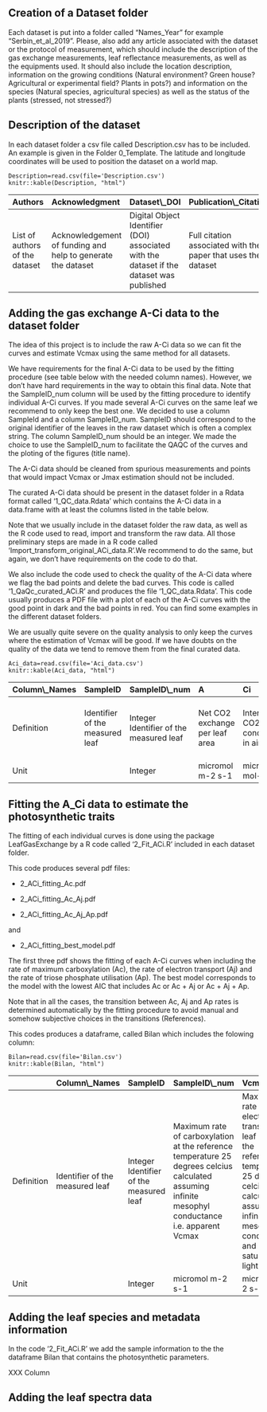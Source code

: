 ## Creation of a Dataset folder

Each dataset is put into a folder called “Names\_Year” for example
“Serbin\_et\_al\_2019”. Please, also add any article associated with the
dataset or the protocol of measurement, which should include the
description of the gas exchange measurements, leaf reflectance
measurements, as well as the equipments used. It should also include the
location description, information on the growing conditions (Natural
environment? Green house? Agricultural or experimental field? Plants in
pots?) and information on the species (Natural species, agricultural
species) as well as the status of the plants (stressed, not stressed?)

## Description of the dataset

In each dataset folder a csv file called Description.csv has to be
included. An example is given in the Folder 0\_Template. The latitude
and longitude coordinates will be used to position the dataset on a
world map.

    Description=read.csv(file='Description.csv')
    knitr::kable(Description, "html")

<table>
<thead>
<tr>
<th style="text-align:left;">
Authors
</th>
<th style="text-align:left;">
Acknowledgment
</th>
<th style="text-align:left;">
Dataset\_DOI
</th>
<th style="text-align:left;">
Publication\_Citation
</th>
<th style="text-align:left;">
Email
</th>
<th style="text-align:left;">
Lat
</th>
<th style="text-align:left;">
Long
</th>
<th style="text-align:left;">
Elevation
</th>
</tr>
</thead>
<tbody>
<tr>
<td style="text-align:left;">
List of authors of the dataset
</td>
<td style="text-align:left;">
Acknowledgement of funding and help to generate the dataset
</td>
<td style="text-align:left;">
Digital Object Identifier (DOI) associated with the dataset if the
dataset was published
</td>
<td style="text-align:left;">
Full citation associated with the paper that uses the dataset
</td>
<td style="text-align:left;">
Contact email for the dataset
</td>
<td style="text-align:left;">
Latitude of the dataset site study in decimal units (Y)
</td>
<td style="text-align:left;">
Longitude of the dataset site study in decimals units (X)
</td>
<td style="text-align:left;">
Elevation of the dataset site study if known.
</td>
</tr>
</tbody>
</table>

## Adding the gas exchange A-Ci data to the dataset folder

The idea of this project is to include the raw A-Ci data so we can fit
the curves and estimate Vcmax using the same method for all datasets.

We have requirements for the final A-Ci data to be used by the fitting
procedure (see table below with the needed column names). However, we
don’t have hard requirements in the way to obtain this final data. Note
that the SampleID\_num column will be used by the fitting procedure to
identify individual A-Ci curves. If you made several A-Ci curves on the
same leaf we recommend to only keep the best one. We decided to use a
column SampleId and a column SampleID\_num. SampleID should correspond
to the original identifier of the leaves in the raw dataset which is
often a complex string. The column SampleID\_num should be an integer.
We made the choice to use the SampleID\_num to facilitate the QAQC of
the curves and the ploting of the figures (title name).

The A-Ci data should be cleaned from spurious measurements and points
that would impact Vcmax or Jmax estimation should not be included.

The curated A-Ci data should be present in the dataset folder in a Rdata
format called ‘1\_QC\_data.Rdata’ which contains the A-Ci data in a
data.frame with at least the columns listed in the table below.

Note that we usually include in the dataset folder the raw data, as well
as the R code used to read, import and transform the raw data. All those
preliminary steps are made in a R code called
‘Import\_transform\_original\_ACi\_data.R’.We recommend to do the same,
but again, we don’t have requirements on the code to do that.

We also include the code used to check the quality of the A-Ci data
where we flag the bad points and delete the bad curves. This code is
called ‘1\_QaQc\_curated\_ACi.R’ and produces the file
‘1\_QC\_data.Rdata’. This code usually produces a PDF file with a plot
of each of the A-Ci curves with the good point in dark and the bad
points in red. You can find some examples in the different dataset
folders.

We are usually quite severe on the quality analysis to only keep the
curves where the estimation of Vcmax will be good. If we have doubts on
the quality of the data we tend to remove them from the final curated
data.

    Aci_data=read.csv(file='Aci_data.csv')
    knitr::kable(Aci_data, "html")

<table>
<thead>
<tr>
<th style="text-align:left;">
Column\_Names
</th>
<th style="text-align:left;">
SampleID
</th>
<th style="text-align:left;">
SampleID\_num
</th>
<th style="text-align:left;">
A
</th>
<th style="text-align:left;">
Ci
</th>
<th style="text-align:left;">
Patm
</th>
<th style="text-align:left;">
Qin
</th>
<th style="text-align:left;">
Tleaf
</th>
</tr>
</thead>
<tbody>
<tr>
<td style="text-align:left;">
Definition
</td>
<td style="text-align:left;">
Identifier of the measured leaf
</td>
<td style="text-align:left;">
Integer Identifier of the measured leaf
</td>
<td style="text-align:left;">
Net CO2 exchange per leaf area
</td>
<td style="text-align:left;">
Intercellular CO2 concentration in air
</td>
<td style="text-align:left;">
Atmospheric pressure
</td>
<td style="text-align:left;">
In chamber photosynthetic flux density incident on the leaf in quanta
per area
</td>
<td style="text-align:left;">
Leaf surface temperature
</td>
</tr>
<tr>
<td style="text-align:left;">
Unit
</td>
<td style="text-align:left;">
</td>
<td style="text-align:left;">
Integer
</td>
<td style="text-align:left;">
micromol m-2 s-1
</td>
<td style="text-align:left;">
micromol mol-1
</td>
<td style="text-align:left;">
kPa
</td>
<td style="text-align:left;">
micromol m-2 s-1
</td>
<td style="text-align:left;">
degrees celcius
</td>
</tr>
</tbody>
</table>

## Fitting the A\_Ci data to estimate the photosynthetic traits

The fitting of each individual curves is done using the package
LeafGasExchange by a R code called ‘2\_Fit\_ACi.R’ included in each
dataset folder.

This code produces several pdf files:

-   2\_ACi\_fitting\_Ac.pdf

-   2\_ACi\_fitting\_Ac\_Aj.pdf

-   2\_ACi\_fitting\_Ac\_Aj\_Ap.pdf

and

-   2\_ACi\_fitting\_best\_model.pdf

The first three pdf shows the fitting of each A-Ci curves when including
the rate of maximum carboxylation (Ac), the rate of electron transport
(Aj) and the rate of triose phosphate utilisation (Ap). The best model
corresponds to the model with the lowest AIC that includes Ac or Ac + Aj
or Ac + Aj + Ap.

Note that in all the cases, the transition between Ac, Aj and Ap rates
is determined automatically by the fitting procedure to avoid manual and
somehow subjective choices in the transitions (References).

This codes produces a dataframe, called Bilan which includes the
folowing column:

    Bilan=read.csv(file='Bilan.csv')
    knitr::kable(Bilan, "html")

<table>
<thead>
<tr>
<th style="text-align:left;">
</th>
<th style="text-align:left;">
Column\_Names
</th>
<th style="text-align:left;">
SampleID
</th>
<th style="text-align:left;">
SampleID\_num
</th>
<th style="text-align:left;">
Vcmax25
</th>
<th style="text-align:left;">
Jmax25
</th>
<th style="text-align:left;">
TPU25
</th>
<th style="text-align:left;">
Rday25
</th>
<th style="text-align:left;">
Tleaf
</th>
<th style="text-align:left;">
Vcmax
</th>
<th style="text-align:left;">
Jmax
</th>
<th style="text-align:left;">
TPU
</th>
<th style="text-align:left;">
Rday
</th>
<th style="text-align:left;">
sigma
</th>
<th style="text-align:left;">
AIC
</th>
<th style="text-align:left;">
model
</th>
</tr>
</thead>
<tbody>
<tr>
<td style="text-align:left;">
Definition
</td>
<td style="text-align:left;">
Identifier of the measured leaf
</td>
<td style="text-align:left;">
Integer Identifier of the measured leaf
</td>
<td style="text-align:left;">
Maximum rate of carboxylation at the reference temperature 25 degrees
celcius calculated assuming infinite mesophyl conductance i.e. apparent
Vcmax
</td>
<td style="text-align:left;">
Maximum rate of electron transport per leaf area at the reference
temperature 25 degrees celcius calculated assuming infinite mesophyll
conductance and saturating light
</td>
<td style="text-align:left;">
Triose phosphate utilization rate per leaf area at the reference
temperature 25 degrees celcius
</td>
<td style="text-align:left;">
CO2 release from the leaf in the light at the reference temperature of
25 degrees celcius
</td>
<td style="text-align:left;">
Leaf surface temperature
</td>
<td style="text-align:left;">
Maximum rate of carboxylation at measurement temperature calculated
assuming infinite mesophyl conductance i.e. apparent Vcmax
</td>
<td style="text-align:left;">
Maximum rate of electron transport per leaf area at measurement
temperature calculated assuming infinite mesophyll conductance and
saturating light
</td>
<td style="text-align:left;">
Triose phosphate utilization rate per leaf area at measurement
temperature
</td>
<td style="text-align:left;">
CO2 release from the leaf in the light at measurement temperature
</td>
<td style="text-align:left;">
standard error of the residuals of the fitted A-Ci curve
</td>
<td style="text-align:left;">
Akaike information criterion
</td>
<td style="text-align:left;">
Model used for the fitting of the A-Ci curves
</td>
<td style="text-align:left;">
NA
</td>
</tr>
<tr>
<td style="text-align:left;">
Unit
</td>
<td style="text-align:left;">
</td>
<td style="text-align:left;">
Integer
</td>
<td style="text-align:left;">
micromol m-2 s-1
</td>
<td style="text-align:left;">
micromol m-2 s-1
</td>
<td style="text-align:left;">
micromol m-2 s-1
</td>
<td style="text-align:left;">
micromol m-2 s-1
</td>
<td style="text-align:left;">
degrees celcius
</td>
<td style="text-align:left;">
micromol m-2 s-1
</td>
<td style="text-align:left;">
micromol m-2 s-1
</td>
<td style="text-align:left;">
micromol m-2 s-1
</td>
<td style="text-align:left;">
micromol m-2 s-1
</td>
<td style="text-align:left;">
micromol m-2 s-1
</td>
<td style="text-align:left;">
</td>
<td style="text-align:left;">
</td>
<td style="text-align:left;">
NA
</td>
</tr>
</tbody>
</table>

## Adding the leaf species and metadata information

In the code ‘2\_Fit\_ACi.R’ we add the sample information to the the
dataframe Bilan that contains the photosynthetic parameters.

XXX Column

## Adding the leaf spectra data
